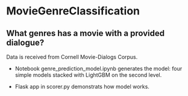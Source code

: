 # MovieGenreClassification

## What genres has a movie with a provided dialogue?  

Data is received from Cornell Movie-Dialogs Corpus.

- Notebook genre_prediction_model.ipynb generates the model: four simple models stacked with LightGBM on the second level.

- Flask app in scorer.py demonstrats how model works. 
